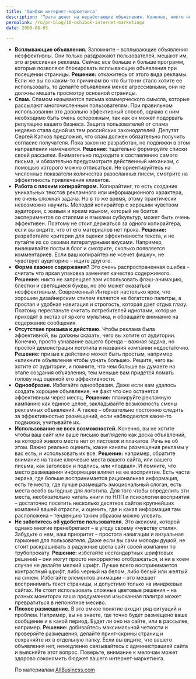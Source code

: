 ```yaml
---
title: 'Ошибки интернет-маркетинга'
description: 'Трата денег на неработающие объявления. Конечно, никто не хочет выбросить деньги на ветер. Но тем не менее многие именно этим и занимаются. Самая типичная ошибка – это трата огромных сумм на  рекламу на тех площадках, которые приносят много кликов, но не приводят на сайт реальных клиентов. <strong>Решение:</strong> четко определить параметры оценки эффективности рекламы. Количество посетителей, кликов на сайте – это не главные показатели. Вас должны интересовать не сами по себе показатели, а их соотношение. Лучше к вам на сайт придут по объявлению не тысяча человек, а сто, но при этом из них половина сделает заказ. Жестко отсекайте нецелевой трафик.'
permalink: /ru/pr-blog/10-oshibok-internet-marketinga
date: 2008-06-05

---
```


<ul>
<li><strong>Всплывающие объявления.</strong> Запомните – всплывающие объявления неэффективны. Они только раздражают пользователей, мешают им, это агрессивная реклама. Сейчас все больше и больше программ, которые позволяют блокировать всплывающие объявления при посещении страницы. <strong>Решение:</strong> откажитесь от этого вида рекламы. Если же вы по каким-то причинам во что бы то ни стало хотите ее использовать, то делайте объявления менее агрессивными, они не должны мешать просмотру основной страницы. </li>
<li><strong>Спам.</strong> Спамом называются письма коммерческого смысла, которые рассылают многочисленным пользователям. При правильном использовании это довольно эффективный способ, однако с ним необходимо быть очень осторожным, так как он может подорвать репутацию вашего бизнеса. Защита пользователей от спама недавно стала одной из тем российских законодателей. Депутат Сергей Капков предложил, что спам должен обязательно получить согласие получателя. Пока закон не разработан, но подвижки в этом направлении намечаются.  <strong>Решение:</strong> тщательно формируйте списки своей рассылки. Внимательно подходите к составлению самого письма, и обязательно предусмотрите действенный механизм, с помощью которого можно отписаться. Не ориентируйтесь на численные показатели количества разосланных писем, смотрите на эффектиность привлечения клиентов. </li>
<li><strong>Работа с плохим копирайтером.</strong> Копирайтинг, то есть создание уникальных текстов рекламного  или информационного характера, не очень сложная задача. Но в то же время, этому практически невозможно научить. Молодой копирайтер с хорошим чувством аудитории, с живым и ярким языком, который не боится экспериментов  со стилями и языками субкультур, может быть очень эффективен. Поэтому не стоит держаться за одного копирайтера, если вы видите, что от его материалов нет прока. <strong>Решение:</strong> разработайте критерии для оценки эффективности текста, и не путайте их со своими литературными вкусами. Например, вывешивайте посты в блог и смотрите, сколько появляется комментариев. Если ваш копирайтер не «сечет фишку», не чувствует аудиторию – ищите другого.  </li>
<li><strong>Форма важнее содержания?</strong> Это очень распространенная ошибка – считать что яркая упаковка заменяет качество содержимого.<strong> Решение:</strong> никто не запрещает вам использовать флэш-анимацию, блестки и светящиеся буквы, но это может оказаться неэффективным. Современный Интернет настолько ярок, что хорошим дизайнерским стилем является не богатство палитры, а простая и удобная навигация и строгость, которая дает отдых глазу.  Поэтому перестаньте считать потребителей идиотами, которые приходят в экстаз от яркого мультика,  и обращайте внимание на содержание сообщения. </li>
<li> <strong>Отсутствие призыва к действию.</strong> Чтобы реклама была эффективной, вы должны сказать, чего вы хотите от аудитории. Конечно, просто узнавание вашего бренда – важная задача, но простой демонстрации логотипа и названия компании недостаточно. <strong>Решение:</strong> призыв к действию может быть простым, например «кликните объявление чтобы узнать больше». Решите, чего вы хотите от аудитории, и помните, что чем больше вы думаете на этапе создания объявления, тем меньше вам придется ломать голову над оценкой его эффективности. </li>
<li><strong>Однообразие.</strong> Избегайте однообразия. Даже если вам удалось создать хорошее объявление, не факт что оно останется эффективным через месяц. <strong>Решение:</strong> планируйте рекламную кампанию как единое целое, закладывайте возможность смены рекламных объявлений. А также – обязательно постоянно следить за эффективностью размещений, если наблюдаются какие-то подвижки, учитывайте их. </li>
<li><strong>Использование не всех возможностей.</strong> Конечно, вы не хотите чтобы ваш сайт или ваше письмо выглядело как доска объявлений, на которой живого места нет от листовок и плакатов. Речь не об этом. Важно реально оценить, какие каналы размещения рекламы у вас есть, и использовать их все. <strong>Решение:</strong> например, обратите внимание на такие ключевые места вашего сайта, или вашего письма, как заголовок и подпись, или «подвал». И помните, что место размещения информации влияет на ее восприятие. Есть части экрана, где больше воспринимается рациональная информация, есть те  места, где лучше размещать эмоциональный слоган, есть места особо выгодные для логотипа. Для того чтобы определить эти места, необязательно читать книги по НЛП и психологии восприятия – достаточно посетить несколько десятков сайтов крупнейших компаний вашей отрасли, и оценить, где и какая информация там расположена – тенденцию таким образом можно уловить. </li>
<li><strong>Не заботитесь об удобстве пользователя.</strong> Это аксиома, которой однако многие пренебрегают – в угоду своему «чувству стиля». Забудьте о нем, ваш приоритет – простота навигации и визуальная гармония для пользователя. Даже если вы сами молоды душой, не стоит раскрашивать в радужные цвета сайт своей компании по трубопрокату. <strong>Решение:</strong> избегайте нестандартных шрифтовых решений – они могут просто некорректно отображаться, и ни в коем случае не делайте мелкий шрифт. Лучше всего воспринимается контрастный шрифт, либо черный на белом, либо белый или желтый на синем.  Избегайте элементов анимации – это мешает воспринимать текст  страницы, и допустимо только на имиджевых сайтах. Не стоит использовать сложные цветовые решения – на разных мониторах ваша продуманная изысканная палитра может превратиться в непонятное месиво. </li>
<li><strong>Плохое размещение.</strong> В это емкое понятие входит ряд ситуаций и проблем. Например, вы не знаете, где точно будет размещено ваше сообщение и в какой период. Будет ли оно на сайте, или в рассылке, например. <strong>Решение:</strong> добивайтесь максимальной четкости и проверяйте размещения, делайте принт-скрины страниц и сохраняйте их в отдельную папку. Если вы видите, что вашего объявления нет, немедленно связывайтесь с администрацией сайта и выясняйте этот вопрос. Поверьте, внимание к мелочам может здорово сэкономить бюджет вашего интернет-маркетинга. </li>

По материалам <a href="http://www.allbusiness.com/marketing/advertising-internet-advertising/3974-2.html">AllBusiness.com</a>

